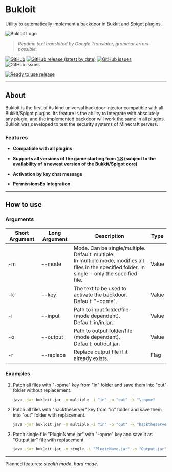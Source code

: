 # Bukloit

Utility to automatically implement a backdoor in Bukkit and Spigot plugins.

![Bukloit Logo](https://i.imgur.com/4mqGWoQ.png)

> *Readme text translated by Google Translator, grammar errors possible.*

[![GitHub](https://img.shields.io/badge/license-GPL--3.0-orange)](https://github.com/Rikonardo/Bukloit/blob/master/LICENSE.txt) [![GitHub release (latest by date)](https://img.shields.io/github/v/release/Rikonardo/Bukloit)](https://github.com/Rikonardo/Bukloit/releases) [![GitHub issues](https://img.shields.io/github/issues/Rikonardo/Bukloit)](https://github.com/Rikonardo/Bukloit/issues) ![GitHub issues](https://img.shields.io/badge/java_version-1.8.0-orange) 

[![Ready to use release](https://img.shields.io/badge/-DOWNLOAD_READY_TO_USE_RELEASE-blue?style=for-the-badge)](https://repo.rikonardo.now.sh/#/MC_Security_testing_kit/Bukloit) 

---

## About

Bukloit is the first of its kind universal backdoor injector compatible with all Bukkit/Spigot plugins. Its feature is the ability to integrate with absolutely any plugin, and the implemented backdoor will work the same in all plugins. Bukloit was developed to test the security systems of Minecraft servers.

### Features

- **Compatible with all plugins**
- **Supports all versions of the game starting from <ins>1.8</ins> (subject to the availability of a newest version of the Bukkit/Spigot core)**

- **Activation by key chat message**

- **PermissionsEx Integration**

---

## How to use

### Arguments

| Short Argument | Long Argument | Description                                                  | Type  |
| -------------- | ------------- | ------------------------------------------------------------ | ----- |
| -m             | --mode        | Mode. Can be single/multiple.<br />Default: multiple.<br />In multiple mode, modifies all files in the specified folder. In single - only the specified file. | Value |
| -k             | --key         | The text to be used to activate the backdoor.<br />Default: "-opme". | Value |
| -i             | --input       | Path to input folder/file (mode dependent).<br />Default: in/in.jar. | Value |
| -o             | --output      | Path to output folder/file (mode dependent).<br />Default: out/out.jar. | Value |
| -r             | --replace     | Replace output file if it already exists.                    | Flag  |

### Examples

1. Patch all files with "-opme" key from "in" folder and save them into "out" folder without replacement.

   ```bash
   java -jar bukloit.jar -m multiple -i "in" -o "out" -k "\-opme"
   ```

2. Patch all files with "hacktheserver" key from "in" folder and save them into "out" folder with replacement.

   ```bash
   java -jar bukloit.jar -m multiple -i "in" -o "out" -k "hacktheserver" -r
   ```

3. Patch single file "PluginName.jar" with "-opme" key and save it as "Output.jar" file with replacement.

   ```bash
   java -jar bukloit.jar -m single -i "PluginName.jar" -o "Output.jar" -k "\-opme" -r
   ```

---

Planned features: *stealth mode*, *hard mode*.